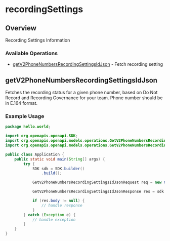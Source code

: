 # recordingSettings

## Overview

Recording Settings Information

### Available Operations

* [getV2PhoneNumbersRecordingSettingsIdJson](#getv2phonenumbersrecordingsettingsidjson) - Fetch recording setting

## getV2PhoneNumbersRecordingSettingsIdJson

Fetches the recording status for a given phone number, based on Do Not Record and Recording Governance for your team.
Phone number should be in E.164 format.


### Example Usage

```java
package hello.world;

import org.openapis.openapi.SDK;
import org.openapis.openapi.models.operations.GetV2PhoneNumbersRecordingSettingsIdJsonRequest;
import org.openapis.openapi.models.operations.GetV2PhoneNumbersRecordingSettingsIdJsonResponse;

public class Application {
    public static void main(String[] args) {
        try {
            SDK sdk = SDK.builder()
                .build();

            GetV2PhoneNumbersRecordingSettingsIdJsonRequest req = new GetV2PhoneNumbersRecordingSettingsIdJsonRequest("aliquam");            

            GetV2PhoneNumbersRecordingSettingsIdJsonResponse res = sdk.recordingSettings.getV2PhoneNumbersRecordingSettingsIdJson(req);

            if (res.body != null) {
                // handle response
            }
        } catch (Exception e) {
            // handle exception
        }
    }
}
```
